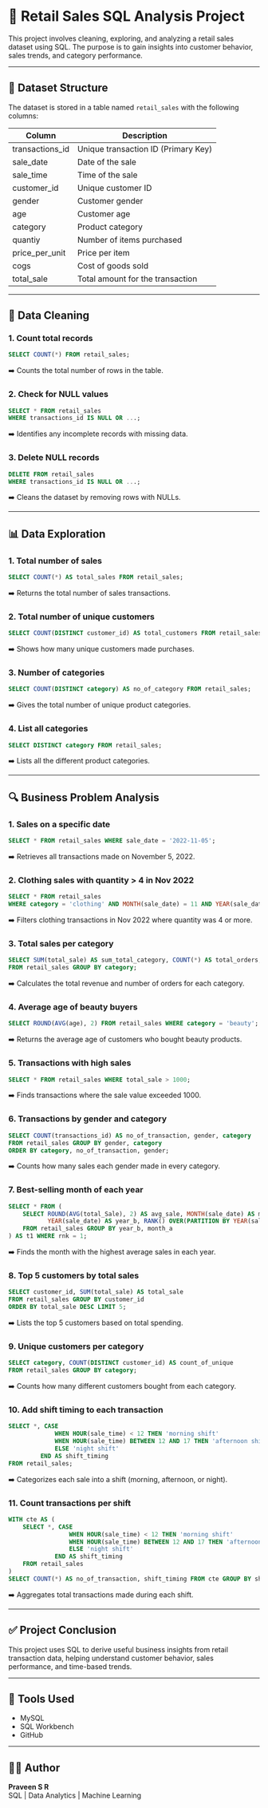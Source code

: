 
# 🛒 Retail Sales SQL Analysis Project

This project involves cleaning, exploring, and analyzing a retail sales dataset using SQL. The purpose is to gain insights into customer behavior, sales trends, and category performance.

---

## 📁 Dataset Structure

The dataset is stored in a table named `retail_sales` with the following columns:

| Column           | Description                          |
|------------------|--------------------------------------|
| transactions_id  | Unique transaction ID (Primary Key)  |
| sale_date        | Date of the sale                     |
| sale_time        | Time of the sale                     |
| customer_id      | Unique customer ID                   |
| gender           | Customer gender                      |
| age              | Customer age                         |
| category         | Product category                     |
| quantiy          | Number of items purchased            |
| price_per_unit   | Price per item                       |
| cogs             | Cost of goods sold                   |
| total_sale       | Total amount for the transaction     |

---

## 🧹 Data Cleaning

### 1. Count total records
```sql
SELECT COUNT(*) FROM retail_sales;
```
➡️ Counts the total number of rows in the table.

### 2. Check for NULL values
```sql
SELECT * FROM retail_sales
WHERE transactions_id IS NULL OR ...;
```
➡️ Identifies any incomplete records with missing data.

### 3. Delete NULL records
```sql
DELETE FROM retail_sales 
WHERE transactions_id IS NULL OR ...;
```
➡️ Cleans the dataset by removing rows with NULLs.

---

## 📊 Data Exploration

### 1. Total number of sales
```sql
SELECT COUNT(*) AS total_sales FROM retail_sales;
```
➡️ Returns the total number of sales transactions.

### 2. Total number of unique customers
```sql
SELECT COUNT(DISTINCT customer_id) AS total_customers FROM retail_sales;
```
➡️ Shows how many unique customers made purchases.

### 3. Number of categories
```sql
SELECT COUNT(DISTINCT category) AS no_of_category FROM retail_sales;
```
➡️ Gives the total number of unique product categories.

### 4. List all categories
```sql
SELECT DISTINCT category FROM retail_sales;
```
➡️ Lists all the different product categories.

---

## 🔍 Business Problem Analysis

### 1. Sales on a specific date
```sql
SELECT * FROM retail_sales WHERE sale_date = '2022-11-05';
```
➡️ Retrieves all transactions made on November 5, 2022.

### 2. Clothing sales with quantity > 4 in Nov 2022
```sql
SELECT * FROM retail_sales
WHERE category = 'clothing' AND MONTH(sale_date) = 11 AND YEAR(sale_date) = 2022 AND quantiy >= 4;
```
➡️ Filters clothing transactions in Nov 2022 where quantity was 4 or more.

### 3. Total sales per category
```sql
SELECT SUM(total_sale) AS sum_total_category, COUNT(*) AS total_orders, category
FROM retail_sales GROUP BY category;
```
➡️ Calculates the total revenue and number of orders for each category.

### 4. Average age of beauty buyers
```sql
SELECT ROUND(AVG(age), 2) FROM retail_sales WHERE category = 'beauty';
```
➡️ Returns the average age of customers who bought beauty products.

### 5. Transactions with high sales
```sql
SELECT * FROM retail_sales WHERE total_sale > 1000;
```
➡️ Finds transactions where the sale value exceeded 1000.

### 6. Transactions by gender and category
```sql
SELECT COUNT(transactions_id) AS no_of_transaction, gender, category
FROM retail_sales GROUP BY gender, category
ORDER BY category, no_of_transaction, gender;
```
➡️ Counts how many sales each gender made in every category.

### 7. Best-selling month of each year
```sql
SELECT * FROM (
    SELECT ROUND(AVG(total_Sale), 2) AS avg_sale, MONTH(sale_date) AS month_a,
           YEAR(sale_date) AS year_b, RANK() OVER(PARTITION BY YEAR(sale_date) ORDER BY AVG(total_sale) DESC) AS rnk
    FROM retail_sales GROUP BY year_b, month_a
) AS t1 WHERE rnk = 1;
```
➡️ Finds the month with the highest average sales in each year.

### 8. Top 5 customers by total sales
```sql
SELECT customer_id, SUM(total_sale) AS total_sale
FROM retail_sales GROUP BY customer_id
ORDER BY total_sale DESC LIMIT 5;
```
➡️ Lists the top 5 customers based on total spending.

### 9. Unique customers per category
```sql
SELECT category, COUNT(DISTINCT customer_id) AS count_of_unique
FROM retail_sales GROUP BY category;
```
➡️ Counts how many different customers bought from each category.

### 10. Add shift timing to each transaction
```sql
SELECT *, CASE 
             WHEN HOUR(sale_time) < 12 THEN 'morning shift'
             WHEN HOUR(sale_time) BETWEEN 12 AND 17 THEN 'afternoon shift'
             ELSE 'night shift'
         END AS shift_timing
FROM retail_sales;
```
➡️ Categorizes each sale into a shift (morning, afternoon, or night).

### 11. Count transactions per shift
```sql
WITH cte AS (
    SELECT *, CASE 
                 WHEN HOUR(sale_time) < 12 THEN 'morning shift'
                 WHEN HOUR(sale_time) BETWEEN 12 AND 17 THEN 'afternoon shift'
                 ELSE 'night shift'
             END AS shift_timing
    FROM retail_sales
)
SELECT COUNT(*) AS no_of_transaction, shift_timing FROM cte GROUP BY shift_timing;
```
➡️ Aggregates total transactions made during each shift.

---

## ✅ Project Conclusion

This project uses SQL to derive useful business insights from retail transaction data, helping understand customer behavior, sales performance, and time-based trends.

---

## 🧠 Tools Used
- MySQL
- SQL Workbench
- GitHub

---

## 👨‍💻 Author

**Praveen S R**  
SQL | Data Analytics | Machine Learning  
